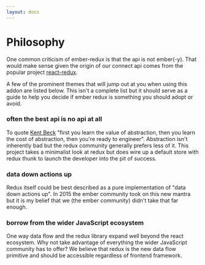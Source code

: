 ```yaml
---
layout: docs
---
```


# Philosophy

One common criticism of ember-redux is that the api is not ember(-y). That would make sense given the origin of our connect api comes from the popular project <a href="https://github.com/reactjs/react-redux">react-redux</a>.

A few of the prominent themes that will jump out at you when using this addon are listed below. This isn't a complete list but it should serve as a guide to help you decide if ember redux is something you should adopt or avoid.

### often the best api is no api at all

To quote <a href="https://twitter.com/kentbeck/status/258316233068396544?lang=en">Kent Beck</a> "first you learn the value of abstraction, then you learn the cost of abstraction, then you're ready to engineer". Abstraction isn't inherently bad but the redux community generally prefers less of it. This project takes a minimalist look at redux but does wire up a default store with redux thunk to launch the developer into the pit of success.

### data down actions up

Redux itself could be best described as a pure implementation of "data down actions up". In 2015 the ember community took on this new mantra but it is my belief that we (the ember community) didn't take that far enough.

### borrow from the wider JavaScript ecosystem

One way data flow and the redux library expand well beyond the react ecosystem. Why not take advantage of everything the wider JavaScript community has to offer? We believe that redux is the new data flow primitive and should be accessible regardless of frontend framework.
